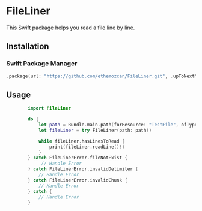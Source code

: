 # FileLiner
This Swift package helps you read a file line by line. 

## Installation

### Swift Package Manager

```swift
.package(url: "https://github.com/ethemozcan/FileLiner.git", .upToNextMinor(from: "1.0.0"))
```

## Usage

```swift
        import FileLiner

        do {
            let path = Bundle.main.path(forResource: "TestFile", ofType: "csv")
            let fileLiner = try FileLiner(path: path!)

            while fileLiner.hasLinesToRead {
                print(fileLiner.readLine()!)
            }
        } catch FileLinerError.fileNotExist {
             // Handle Error
        } catch FileLinerError.invalidDelimiter {
            // Handle Error
        } catch FileLinerError.invalidChunk {
            // Handle Error
        } catch {
            // Handle Error
        }
```
